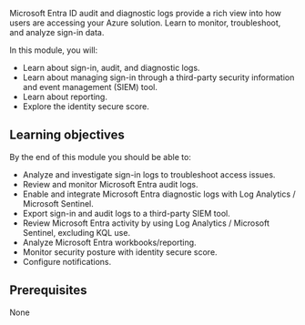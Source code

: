 Microsoft Entra ID audit and diagnostic logs provide a rich view into how users are accessing your Azure solution. Learn to monitor, troubleshoot, and analyze sign-in data.

In this module, you will:

 - Learn about sign-in, audit, and diagnostic logs.
 - Learn about managing sign-in through a third-party security information and event management (SIEM) tool.
 - Learn about reporting.
 - Explore the identity secure score.

## Learning objectives

By the end of this module you should be able to:

 - Analyze and investigate sign-in logs to troubleshoot access issues.
 - Review and monitor Microsoft Entra audit logs.
 - Enable and integrate Microsoft Entra diagnostic logs with Log Analytics / Microsoft Sentinel.
 - Export sign-in and audit logs to a third-party SIEM tool.
 - Review Microsoft Entra activity by using Log Analytics / Microsoft Sentinel, excluding KQL use.
 - Analyze Microsoft Entra workbooks/reporting.
 - Monitor security posture with identity secure score.
 - Configure notifications.

## Prerequisites

None
